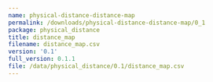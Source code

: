 ```yaml
---
name: physical-distance-distance-map
permalink: /downloads/physical-distance-distance-map/0_1
package: physical_distance
title: distance_map
filename: distance_map.csv
version: '0.1'
full_version: 0.1.1
file: /data/physical_distance/0.1/distance_map.csv
---
```

